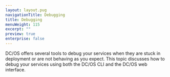 ```yaml
---
layout: layout.pug
navigationTitle: Debugging
title: Debugging
menuWeight: 115
excerpt: ""
preview: true
enterprise: false
---
```

<!-- This source repo for this topic is https://github.com/dcos/dcos-docs -->

DC/OS offers several tools to debug your services when they are stuck in deployment or are not behaving as you expect. This topic discusses how to debug your services using both the DC/OS CLI and the DC/OS web interface.